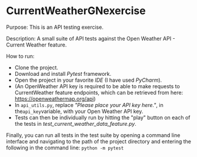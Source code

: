 # CurrentWeatherGNexercise

Purpose: This is an API testing exercise.

Description: A small suite of API tests against the
Open Weather API - Current Weather feature.

How to run:

- Clone the project.
- Download and install _Pytest_ framework.
- Open the project in your favorite _IDE_ (I have used _PyCharm_).
- (An OpenWeather API key is required to be able to make 
  requests to CurrentWeather feature endpoints, which 
  can be retrieved from here: ​https://openweathermap.org/api​)
- In ```api_utils.py```, replace _"Please place your API key here."_, in the```api_key```variable,
  with your Open Weather API key.
- Tests can then be individually run by hitting the "play" button on 
  each of the tests in _test_current_weather_data_feature.py_.
  
Finally, you can run all tests in the test suite by opening a command line interface
and navigating to the path of the project directory and entering the following in the command line:
```python -m pytest```

